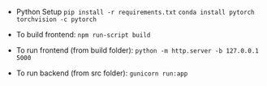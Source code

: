 - Python Setup
`pip install -r requirements.txt`
`conda install pytorch torchvision -c pytorch`

- To build frontend: 
`npm run-script build`

- To run frontend (from build folder): 
`python -m http.server -b 127.0.0.1 5000`

- To run backend (from src folder):
`gunicorn run:app`